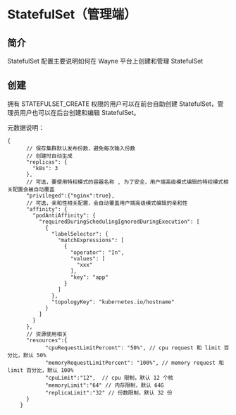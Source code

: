 # StatefulSet（管理端）

## 简介

StatefulSet 配置主要说明如何在 Wayne 平台上创建和管理 StatefulSet

## 创建

拥有 STATEFULSET_CREATE 权限的用户可以在前台自助创建 StatefulSet，管理员用户也可以在后台创建和编辑 StatefulSet。

元数据说明：

```
{
      // 保存集群默认发布份数，避免每次输入份数
      // 创建时自动生成
	  "replicas": {
	    "k8s": 3
	  },
	  // 可选，要使用特权模式的容器名称 , 为了安全，用户端高级模式编辑的特权模式相关配置会被自动覆盖
	  "privileged":{"nginx":true},
	  // 可选，亲和性相关配置，会自动覆盖用户端高级模式编辑的亲和性
	  "affinity": {
	    "podAntiAffinity": {
	      "requiredDuringSchedulingIgnoredDuringExecution": [
	        {
	          "labelSelector": {
	            "matchExpressions": [
	              {
	                "operator": "In",
	                "values": [
	                  "xxx"
	                ],
	                "key": "app"
	              }
	            ]
	          },
	          "topologyKey": "kubernetes.io/hostname"
	        }
	      ]
	    }
	  },
	  // 资源使用相关
	  "resources":{
			"cpuRequestLimitPercent": "50%", // cpu request 和 limit 百分比，默认 50%
			"memoryRequestLimitPercent": "100%", // memory request 和 limit 百分比，默认 100%
			"cpuLimit":"12",  // cpu 限制，默认 12 个核
			"memoryLimit":"64" // 内存限制，默认 64G
			"replicaLimit":"32" // 份数限制，默认 32 份
	  }
	}
```
